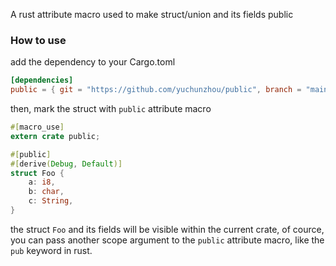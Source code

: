 A rust attribute macro used to make struct/union and its fields public

### How to use

add the dependency to your Cargo.toml

```toml
[dependencies]
public = { git = "https://github.com/yuchunzhou/public", branch = "main" }
```

then, mark the struct with `public` attribute macro

```rust
#[macro_use]
extern crate public;

#[public]
#[derive(Debug, Default)]
struct Foo {
    a: i8,
    b: char,
    c: String,
}
```

the struct `Foo` and its fields will be visible within the current crate, of cource, you can pass another scope argument to the `public` attribute macro, like the `pub` keyword in rust.
